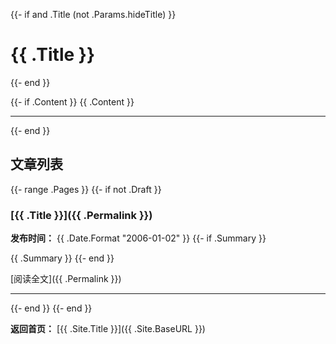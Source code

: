 {{- if and .Title (not .Params.hideTitle) }}
# {{ .Title }}

{{- end }}

{{- if .Content }}
{{ .Content }}

---
{{- end }}

## 文章列表

{{- range .Pages }}
{{- if not .Draft }}

### [{{ .Title }}]({{ .Permalink }})

**发布时间：** {{ .Date.Format "2006-01-02" }}
{{- if .Summary }}

{{ .Summary }}
{{- end }}

[阅读全文]({{ .Permalink }})

---
{{- end }}
{{- end }}

**返回首页：** [{{ .Site.Title }}]({{ .Site.BaseURL }})
